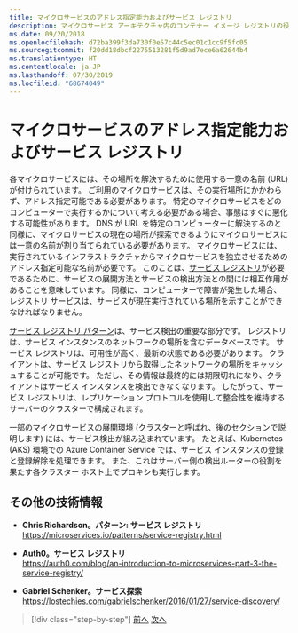 ```yaml
---
title: マイクロサービスのアドレス指定能力およびサービス レジストリ
description: マイクロサービス アーキテクチャ内のコンテナー イメージ レジストリの役割を理解します。
ms.date: 09/20/2018
ms.openlocfilehash: d72ba399f3da730f0e57c44c5ec01c1cc9f5fc05
ms.sourcegitcommit: f20dd18dbcf2275513281f5d9ad7ece6a62644b4
ms.translationtype: HT
ms.contentlocale: ja-JP
ms.lasthandoff: 07/30/2019
ms.locfileid: "68674049"
---
```

# <a name="microservices-addressability-and-the-service-registry"></a>マイクロサービスのアドレス指定能力およびサービス レジストリ

各マイクロサービスには、その場所を解決するために使用する一意の名前 (URL) が付けられています。 ご利用のマイクロサービスは、その実行場所にかかわらず、アドレス指定可能である必要があります。 特定のマイクロサービスをどのコンピューターで実行するかについて考える必要がある場合、事態はすぐに悪化する可能性があります。 DNS が URL を特定のコンピューターに解決するのと同様に、マイクロサービスの現在の場所が探索できるようにマイクロサービスには一意の名前が割り当てられている必要があります。 マイクロサービスには、実行されているインフラストラクチャからマイクロサービスを独立させるためのアドレス指定可能な名前が必要です。 このことは、[サービス レジストリ](https://microservices.io/patterns/service-registry.html)が必要であるために、サービスの展開方法とサービスの検出方法との間には相互作用があることを意味しています。 同様に、コンピューターで障害が発生した場合、レジストリ サービスは、サービスが現在実行されている場所を示すことができなければなりません。

[サービス レジストリ パターン](https://microservices.io/patterns/service-registry.html)は、サービス検出の重要な部分です。 レジストリは、サービス インスタンスのネットワークの場所を含むデータベースです。 サービス レジストリは、可用性が高く、最新の状態である必要があります。 クライアントは、サービス レジストリから取得したネットワークの場所をキャッシュすることが可能です。 ただし、その情報は最終的には期限切れになり、クライアントはサービス インスタンスを検出できなくなります。 したがって、サービス レジストリは、レプリケーション プロトコルを使用して整合性を維持するサーバーのクラスターで構成されます。

一部のマイクロサービスの展開環境 (クラスターと呼ばれ、後のセクションで説明します) には、サービス検出が組み込まれています。 たとえば、Kubernetes (AKS) 環境での Azure Container Service では、サービス インスタンスの登録と登録解除を処理できます。 また、これはサーバー側の検出ルーターの役割を果たす各クラスター ホスト上でプロキシも実行します。

## <a name="additional-resources"></a>その他の技術情報

- **Chris Richardson。パターン: サービス レジストリ** \
  <https://microservices.io/patterns/service-registry.html>

- **Auth0。サービス レジストリ** \
  <https://auth0.com/blog/an-introduction-to-microservices-part-3-the-service-registry/>

- **Gabriel Schenker。サービス探索** \
  <https://lostechies.com/gabrielschenker/2016/01/27/service-discovery/>

>[!div class="step-by-step"]
>[前へ](maintain-microservice-apis.md)
>[次へ](microservice-based-composite-ui-shape-layout.md)
